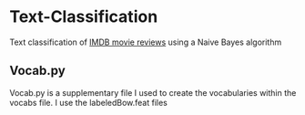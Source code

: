 # Text-Classification
Text classification of [IMDB movie reviews](https://ai.stanford.edu/~amaas/data/sentiment/) using a Naive Bayes algorithm 

## Vocab.py
Vocab.py is a supplementary file I used to create the vocabularies within the vocabs file. I use the labeledBow.feat files 
